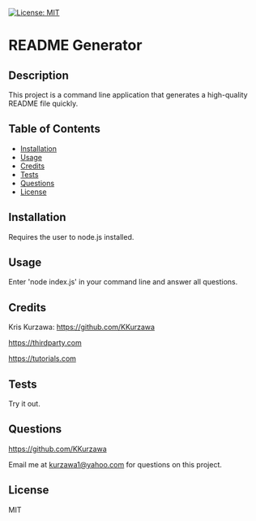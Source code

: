[![License: MIT](https://img.shields.io/badge/License-MIT-yellow.svg)](https://opensource.org/licenses/MIT)
# README Generator

## Description

This project is a command line application that generates a high-quality README file quickly.

## Table of Contents

- [Installation](#Installation)
- [Usage](#Usage)
- [Credits](#Credits)
- [Tests](#Tests)
- [Questions](#Questions)
- [License](#License)


## Installation

Requires the user to node.js installed.

## Usage

Enter 'node index.js' in your command line and answer all questions.

## Credits

Kris Kurzawa: https://github.com/KKurzawa

https://thirdparty.com

https://tutorials.com

## Tests

Try it out.

## Questions

https://github.com/KKurzawa

Email me at kurzawa1@yahoo.com for questions on this project.

## License

MIT

   